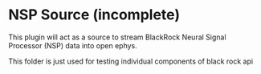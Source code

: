 # NSP Source (incomplete)
This plugin will act as a source to stream BlackRock Neural Signal Processor (NSP) data into open ephys. 

This folder is just used for testing individual components of black rock api